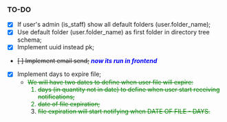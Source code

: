 ### TO-DO

- [x] If user's admin (is_staff) show all default folders (user.folder_name);
- [x] Use default folder (user.folder_name) as first folder in directory tree schema;
- [x] Implement uuid instead pk;
- <s>[ ] Implement email send;</s> <b style="color: blue;"><i>now its run in frontend</b></i>
- [x] Implement days to expire file;
    - <s style="color: green;">We will have two dates to define when user file will expire:
        1. days (in quantity not in date) to define when user start receiving notifications;
        2. date of file expiration;
        3. file expiration will start notifying when DATE OF FILE - DAYS.</s>
